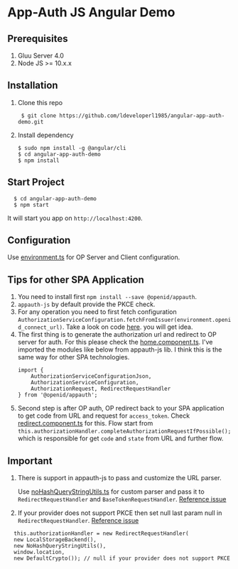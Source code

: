 # App-Auth JS Angular Demo

## Prerequisites
1. Gluu Server 4.0
1. Node JS >= 10.x.x

## Installation
1. Clone this repo

        $ git clone https://github.com/ldeveloperl1985/angular-app-auth-demo.git

1. Install dependency

       $ sudo npm install -g @angular/cli
       $ cd angular-app-auth-demo
       $ npm install

## Start Project

      $ cd angular-app-auth-demo
      $ npm start

It will start you app on `http://localhost:4200`.

## Configuration

Use [environment.ts](https://github.com/ldeveloperl1985/angular-app-auth-demo/blob/master/src/environments/environment.ts) for OP Server and Client configuration.

## Tips for other SPA Application

1. You need to install first `npm install --save @openid/appauth`.
1. `appauth-js` by default provide the PKCE check.
1. For any operation you need to first fetch configuration `AuthorizationServiceConfiguration.fetchFromIssuer(environment.openid_connect_url)`. Take a look on code [here](https://github.com/ldeveloperl1985/angular-app-auth-demo/blob/master/src/app/home/home.component.ts#L27). you will get idea.
1. The first thing is to generate the authorization url and redirect to OP server for auth. For this please check the [home.component.ts](https://github.com/ldeveloperl1985/angular-app-auth-demo/blob/master/src/app/home/home.component.ts). 
     I've imported the modules like below from appauth-js lib. I think this is the same way for other SPA technologies.
     ```
     import {
         AuthorizationServiceConfigurationJson,
         AuthorizationServiceConfiguration,
         AuthorizationRequest, RedirectRequestHandler
     } from '@openid/appauth';
     ```
1. Second step is after OP auth, OP redirect back to your SPA application to get code from URL and request for `access_token`.
      Check [redirect.component.ts](https://github.com/ldeveloperl1985/angular-app-auth-demo/blob/master/src/app/redirect/redirect.component.ts) for this. 
      Flow start from `this.authorizationHandler.completeAuthorizationRequestIfPossible();` which is responsible for get `code` and `state` from URL and further flow.

## Important

1. There is support in appauth-js to pass and customize the URL parser.

   Use [noHashQueryStringUtils.ts](https://github.com/ldeveloperl1985/angular-app-auth-demo/blob/master/src/app/noHashQueryStringUtils.ts) for custom parser and pass it to `RedirectRequestHandler` and `BaseTokenRequestHandler`. [Reference issue](https://github.com/openid/AppAuth-JS/issues/98)

2. If your provider does not support PKCE then set null last param null in `RedirectRequestHandler`. [Reference issue](https://github.com/openid/AppAuth-JS/issues/98)

```
  this.authorizationHandler = new RedirectRequestHandler(
  new LocalStorageBackend(),
  new NoHashQueryStringUtils(), 
  window.location,
  new DefaultCrypto()); // null if your provider does not support PKCE
``` 
